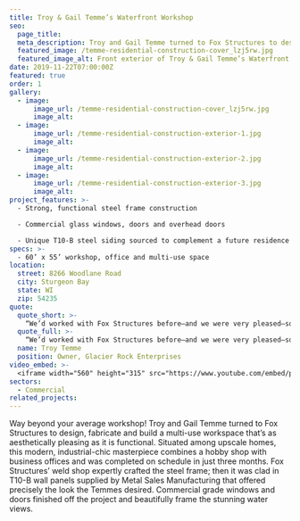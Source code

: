 ```yaml
---
title: Troy & Gail Temme’s Waterfront Workshop
seo:
  page_title:
  meta_description: Troy and Gail Temme turned to Fox Structures to design, fabricate and build a multi-use workspace that’s as aesthetically pleasing as it is functional.
  featured_image: /temme-residential-construction-cover_lzj5rw.jpg
  featured_image_alt: Front exterior of Troy & Gail Temme’s Waterfront Workshop
date: 2019-11-22T07:00:00Z
featured: true
order: 1
gallery: 
  - image: 
      image_url: /temme-residential-construction-cover_lzj5rw.jpg
      image_alt:
  - image: 
      image_url: /temme-residential-construction-exterior-1.jpg
      image_alt:
  - image: 
      image_url: /temme-residential-construction-exterior-2.jpg
      image_alt:
  - image: 
      image_url: /temme-residential-construction-exterior-3.jpg
      image_alt:
project_features: >-
  - Strong, functional steel frame construction

  - Commercial glass windows, doors and overhead doors

  - Unique T10-B steel siding sourced to complement a future residence on the property
specs: >-
  - 60’ x 55’ workshop, office and multi-use space
location:
  street: 8266 Woodlane Road
  city: Sturgeon Bay
  state: WI
  zip: 54235
quote:
  quote_short: >-
    “We’d worked with Fox Structures before—and we were very pleased—so we knew they were the company to build a new workshop on our waterfront lot. They do what they say they’re going to do and they stand behind their work.“
  quote_full: >-
    “We’d worked with Fox Structures before—and we were very pleased—so we knew they were the company to build a new workshop on our waterfront lot. They do what they say they’re going to do and they stand behind their work. When a few obstacles came up, they worked with us and kept at it until they got things exactly how we wanted them. They created an awesome space! It’s a really unique, cool building with a sleek, contemporary look—not at all cookie cutter. I like watching people see it for the first time … it’s not like anything they’ve seen before. Fox Structures was excellent throughout the building process. They’re just a really good company.”
  name: Troy Temme 
  position: Owner, Glacier Rock Enterprises
video_embed: >-
  <iframe width="560" height="315" src="https://www.youtube.com/embed/p-Mb1JoNl6c?si=j4GHCL42eQhQsNRC" title="YouTube video player" frameborder="0" allow="accelerometer; autoplay; clipboard-write; encrypted-media; gyroscope; picture-in-picture; web-share" referrerpolicy="strict-origin-when-cross-origin" allowfullscreen></iframe>
sectors:
  - Commercial
related_projects: 
---
```


Way beyond your average workshop! Troy and Gail Temme turned to Fox Structures to design, fabricate and build a multi-use workspace that’s as aesthetically pleasing as it is functional. Situated among upscale homes, this modern, industrial-chic masterpiece combines a hobby shop with business offices and was completed on schedule in just three months. Fox Structures’ weld shop expertly crafted the steel frame; then it was clad in T10-B wall panels supplied by Metal Sales Manufacturing that offered precisely the look the Temmes desired. Commercial grade windows and doors finished off the project and beautifully frame the stunning water views.
